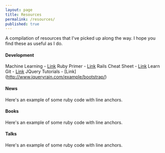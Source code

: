 ```yaml
---
layout: page
title: Resources
permalink: /resources/
published: true
---
```




A compilation of resources that I've picked up along the way. I hope you find these as useful as I do.

#### Development

Machine Learning - [Link](http://www.r2d3.us/visual-intro-to-machine-learning-part-1/)
Ruby Primer - [Link](https://www.railstutorial.org/book/frontmatter)
Rails Cheat Sheet - [Link](https://github.com/PragTob/rails-beginner-cheatsheet)
Learn Git - [Link](https://www.atlassian.com/git/tutorials/)
JQuery Tutorials - [Link] (http://www.jqueryrain.com/example/bootstrap/)

#### News

Here's an example of some ruby code with line anchors.

#### Books

Here's an example of some ruby code with line anchors.

#### Talks

Here's an example of some ruby code with line anchors.
